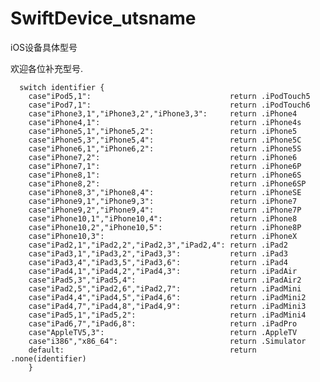 # SwiftDevice_utsname
iOS设备具体型号

欢迎各位补充型号.


      switch identifier {
        case"iPod5,1":                               return .iPodTouch5
        case"iPod7,1":                               return .iPodTouch6
        case"iPhone3,1","iPhone3,2","iPhone3,3":     return .iPhone4
        case"iPhone4,1":                             return .iPhone4s
        case"iPhone5,1","iPhone5,2":                 return .iPhone5
        case"iPhone5,3","iPhone5,4":                 return .iPhone5C
        case"iPhone6,1","iPhone6,2":                 return .iPhone5S
        case"iPhone7,2":                             return .iPhone6
        case"iPhone7,1":                             return .iPhone6P
        case"iPhone8,1":                             return .iPhone6S
        case"iPhone8,2":                             return .iPhone6SP
        case"iPhone8,3","iPhone8,4":                 return .iPhoneSE
        case"iPhone9,1","iPhone9,3":                 return .iPhone7
        case"iPhone9,2","iPhone9,4":                 return .iPhone7P
        case"iPhone10,1","iPhone10,4":               return .iPhone8
        case"iPhone10,2","iPhone10,5":               return .iPhone8P
        case"iPhone10,3":                            return .iPhoneX
        case"iPad2,1","iPad2,2","iPad2,3","iPad2,4": return .iPad2
        case"iPad3,1","iPad3,2","iPad3,3":           return .iPad3
        case"iPad3,4","iPad3,5","iPad3,6":           return .iPad4
        case"iPad4,1","iPad4,2","iPad4,3":           return .iPadAir
        case"iPad5,3","iPad5,4":                     return .iPadAir2
        case"iPad2,5","iPad2,6","iPad2,7":           return .iPadMini
        case"iPad4,4","iPad4,5","iPad4,6":           return .iPadMini2
        case"iPad4,7","iPad4,8","iPad4,9":           return .iPadMini3
        case"iPad5,1","iPad5,2":                     return .iPadMini4
        case"iPad6,7","iPad6,8":                     return .iPadPro
        case"AppleTV5,3":                            return .AppleTV
        case"i386","x86_64":                         return .Simulator
        default:                                     return .none(identifier)
        }
